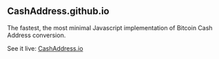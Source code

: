 ## CashAddress.github.io

The fastest, the most minimal Javascript implementation of Bitcoin Cash Address conversion.

See it live: [CashAddress.io](https://cashaddress.io/)
